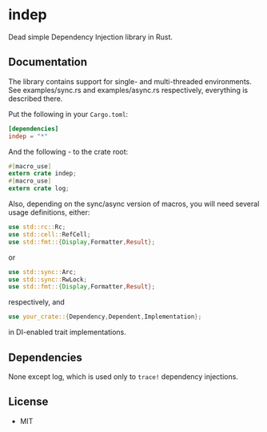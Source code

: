 # indep
Dead simple Dependency Injection library in Rust.

## Documentation

The library contains support for single- and multi-threaded environments. See examples/sync.rs and examples/async.rs respectively, everything is described there.

Put the following in your `Cargo.toml`:

```toml
[dependencies]
indep = "*"
```

And the following - to the crate root:

```rust
#[macro_use]
extern crate indep;
#[macro_use]
extern crate log;
```

Also, depending on the sync/async version of macros, you will need several usage definitions, either:
```rust
use std::rc::Rc;
use std::cell::RefCell;
use std::fmt::{Display,Formatter,Result};
```
or
```rust
use std::sync::Arc;
use std::sync::RwLock;
use std::fmt::{Display,Formatter,Result};
```
respectively,
and 
```rust
use your_crate::{Dependency,Dependent,Implementation};
```
in DI-enabled trait implementations. 

## Dependencies

None except log, which is used only to `trace!` dependency injections.

## License

 * MIT
